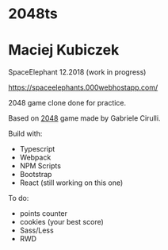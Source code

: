 # 2048ts
# Maciej Kubiczek
SpaceElephant
12.2018 (work in progress)

https://spaceelephants.000webhostapp.com/

2048 game clone done for practice.

Based on [2048](https://play2048.co/) game made by Gabriele Cirulli.

Build with:
- Typescript
- Webpack
- NPM Scripts
- Bootstrap
- React (still working on this one)

To do:
- points counter
- cookies (your best score)
- Sass/Less
- RWD